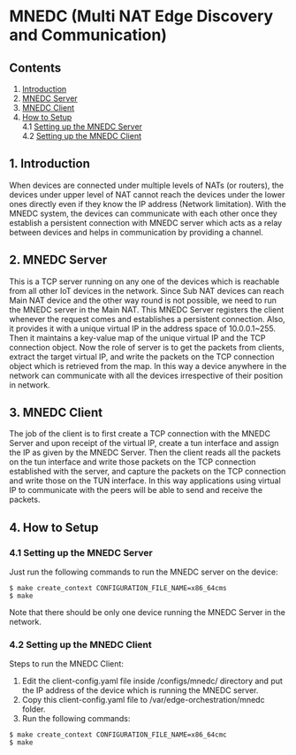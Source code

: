 # MNEDC (Multi NAT Edge Discovery and Communication)
## Contents
1. [Introduction](#1-introduction)
2. [MNEDC Server](#2-mnedc-server)
3. [MNEDC Client](#3-mnedc-client)
4. [How to Setup](#4-how-to-setup)  
    4.1 [Setting up the MNEDC Server](#41-setting-up-the-mnedc-server)      
    4.2 [Setting up the MNEDC Client](#42-setting-up-the-mnedc-client) 

## 1. Introduction
When devices are connected under multiple levels of NATs (or routers), the devices under upper level of NAT cannot reach the devices under the lower ones directly even if they know the IP address (Network limitation). 
With the MNEDC system, the devices can communicate with each other once they establish a persistent connection with MNEDC server which acts as a relay between devices and helps in communication by providing a channel.

## 2. MNEDC Server
This is a TCP server running on any one of the devices which is reachable from all other IoT devices in the network. Since Sub NAT devices can reach Main NAT device and the other way round is not possible, we need to
run the MNEDC server in the Main NAT. This MNEDC Server registers the client whenever the request comes and establishes a persistent connection. Also, it provides it with a unique virtual IP in the address space of 
10.0.0.1~255. Then it maintains a key-value map of the unique virtual IP and the TCP connection object. Now the role of server is to get the packets from clients, extract the target virtual IP, and write the packets 
on the TCP connection object which is retrieved from the map. In this way a device anywhere in the network can communicate with all the devices irrespective of their position in network.

## 3. MNEDC Client
The job of the client is to first create a TCP connection with the MNEDC Server and upon receipt of the virtual IP, create a tun interface and assign the IP as given by the MNEDC Server. Then the client reads all the
packets on the tun interface and write those packets on the TCP connection established with the server, and capture the packets on the TCP connection and write those on the TUN interface. In this way applications using
virtual IP to communicate with the peers will be able to send and receive the packets.

## 4. How to Setup
### 4.1 Setting up the MNEDC Server
Just run the following commands to run the MNEDC server on the device:
```
$ make create_context CONFIGURATION_FILE_NAME=x86_64cms
$ make
```
Note that there should be only one device running the MNEDC Server in the network.

### 4.2 Setting up the MNEDC Client
Steps to run the MNEDC Client:
1. Edit the client-config.yaml file inside /configs/mnedc/ directory and put the IP address of the device which is running the MNEDC server.
2. Copy this client-config.yaml file to /var/edge-orchestration/mnedc folder.
3. Run the following commands:
```
$ make create_context CONFIGURATION_FILE_NAME=x86_64cmc
$ make
```


